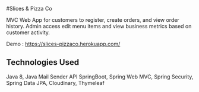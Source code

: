 #Slices & Pizza Co

MVC Web App for customers to register, create orders, and view order history. Admin access edit menu items and view business metrics based on customer activity.

Demo : https://slices-pizzaco.herokuapp.com/


## Technologies Used
Java 8, Java Mail Sender API SpringBoot, Spring Web MVC, Spring Security, Spring Data JPA, Cloudinary, Thymeleaf

